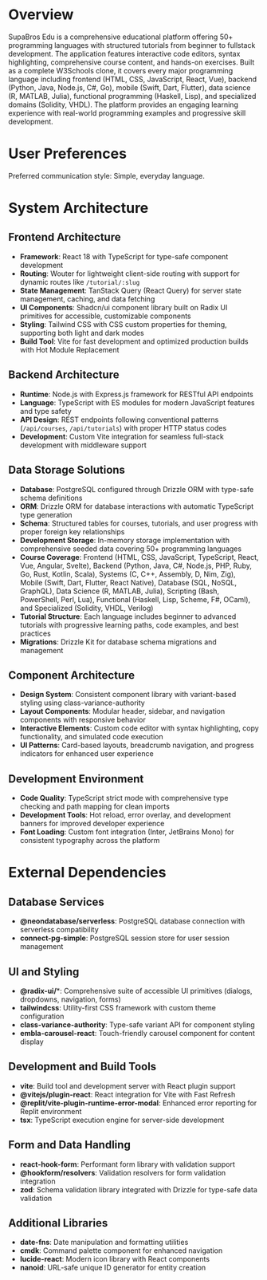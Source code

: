 # Overview

SupaBros Edu is a comprehensive educational platform offering 50+ programming languages with structured tutorials from beginner to fullstack development. The application features interactive code editors, syntax highlighting, comprehensive course content, and hands-on exercises. Built as a complete W3Schools clone, it covers every major programming language including frontend (HTML, CSS, JavaScript, React, Vue), backend (Python, Java, Node.js, C#, Go), mobile (Swift, Dart, Flutter), data science (R, MATLAB, Julia), functional programming (Haskell, Lisp), and specialized domains (Solidity, VHDL). The platform provides an engaging learning experience with real-world programming examples and progressive skill development.

# User Preferences

Preferred communication style: Simple, everyday language.

# System Architecture

## Frontend Architecture
- **Framework**: React 18 with TypeScript for type-safe component development
- **Routing**: Wouter for lightweight client-side routing with support for dynamic routes like `/tutorial/:slug`
- **State Management**: TanStack Query (React Query) for server state management, caching, and data fetching
- **UI Components**: Shadcn/ui component library built on Radix UI primitives for accessible, customizable components
- **Styling**: Tailwind CSS with CSS custom properties for theming, supporting both light and dark modes
- **Build Tool**: Vite for fast development and optimized production builds with Hot Module Replacement

## Backend Architecture
- **Runtime**: Node.js with Express.js framework for RESTful API endpoints
- **Language**: TypeScript with ES modules for modern JavaScript features and type safety
- **API Design**: REST endpoints following conventional patterns (`/api/courses`, `/api/tutorials`) with proper HTTP status codes
- **Development**: Custom Vite integration for seamless full-stack development with middleware support

## Data Storage Solutions
- **Database**: PostgreSQL configured through Drizzle ORM with type-safe schema definitions
- **ORM**: Drizzle ORM for database interactions with automatic TypeScript type generation
- **Schema**: Structured tables for courses, tutorials, and user progress with proper foreign key relationships
- **Development Storage**: In-memory storage implementation with comprehensive seeded data covering 50+ programming languages
- **Course Coverage**: Frontend (HTML, CSS, JavaScript, TypeScript, React, Vue, Angular, Svelte), Backend (Python, Java, C#, Node.js, PHP, Ruby, Go, Rust, Kotlin, Scala), Systems (C, C++, Assembly, D, Nim, Zig), Mobile (Swift, Dart, Flutter, React Native), Database (SQL, NoSQL, GraphQL), Data Science (R, MATLAB, Julia), Scripting (Bash, PowerShell, Perl, Lua), Functional (Haskell, Lisp, Scheme, F#, OCaml), and Specialized (Solidity, VHDL, Verilog)
- **Tutorial Structure**: Each language includes beginner to advanced tutorials with progressive learning paths, code examples, and best practices
- **Migrations**: Drizzle Kit for database schema migrations and management

## Component Architecture
- **Design System**: Consistent component library with variant-based styling using class-variance-authority
- **Layout Components**: Modular header, sidebar, and navigation components with responsive behavior
- **Interactive Elements**: Custom code editor with syntax highlighting, copy functionality, and simulated code execution
- **UI Patterns**: Card-based layouts, breadcrumb navigation, and progress indicators for enhanced user experience

## Development Environment
- **Code Quality**: TypeScript strict mode with comprehensive type checking and path mapping for clean imports
- **Development Tools**: Hot reload, error overlay, and development banners for improved developer experience
- **Font Loading**: Custom font integration (Inter, JetBrains Mono) for consistent typography across the platform

# External Dependencies

## Database Services
- **@neondatabase/serverless**: PostgreSQL database connection with serverless compatibility
- **connect-pg-simple**: PostgreSQL session store for user session management

## UI and Styling
- **@radix-ui/***: Comprehensive suite of accessible UI primitives (dialogs, dropdowns, navigation, forms)
- **tailwindcss**: Utility-first CSS framework with custom theme configuration
- **class-variance-authority**: Type-safe variant API for component styling
- **embla-carousel-react**: Touch-friendly carousel component for content display

## Development and Build Tools
- **vite**: Build tool and development server with React plugin support
- **@vitejs/plugin-react**: React integration for Vite with Fast Refresh
- **@replit/vite-plugin-runtime-error-modal**: Enhanced error reporting for Replit environment
- **tsx**: TypeScript execution engine for server-side development

## Form and Data Handling
- **react-hook-form**: Performant form library with validation support
- **@hookform/resolvers**: Validation resolvers for form validation integration
- **zod**: Schema validation library integrated with Drizzle for type-safe data validation

## Additional Libraries
- **date-fns**: Date manipulation and formatting utilities
- **cmdk**: Command palette component for enhanced navigation
- **lucide-react**: Modern icon library with React components
- **nanoid**: URL-safe unique ID generator for entity creation
